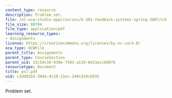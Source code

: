 ```yaml
---
content_type: resource
description: Problem set.
file: /ol-ocw-studio-app/courses/6-302-feedback-systems-spring-2007/c3dd82b5304adc1821ec249cd29cb935_ps7.pdf
file_size: 88784
file_type: application/pdf
learning_resource_types:
- Assignments
license: https://creativecommons.org/licenses/by-nc-sa/4.0/
ocw_type: OCWFile
parent_title: Assignments
parent_type: CourseSection
parent_uid: 32c54c16-930e-7393-a118-8e53accb9078
resourcetype: Document
title: ps7.pdf
uid: c3dd82b5-304a-dc18-21ec-249cd29cb935
---
```

Problem set.
